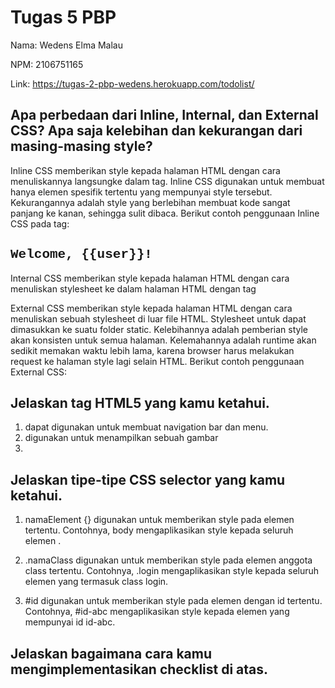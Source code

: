 # Tugas 5 PBP

Nama: Wedens Elma Malau

NPM: 2106751165

Link: https://tugas-2-pbp-wedens.herokuapp.com/todolist/

## Apa perbedaan dari Inline, Internal, dan External CSS? Apa saja kelebihan dan kekurangan dari masing-masing style?

Inline CSS memberikan style kepada halaman HTML dengan cara menuliskannya langsungke dalam tag. Inline CSS digunakan untuk membuat hanya elemen spesifik tertentu yang mempunyai style tersebut. Kekurangannya adalah style yang berlebihan membuat kode sangat panjang ke kanan, sehingga sulit dibaca. Berikut contoh penggunaan Inline CSS pada tag:

<h2 style="font-family:'Courier New', Courier, monospace">Welcome, {{user}}!</h2>

Internal CSS memberikan style kepada halaman HTML dengan cara menuliskan stylesheet ke dalam halaman HTML dengan tag <style>. Internal CSS digunakan untuk memberikan style pada satu halaman tersebut saja. Namun, penggunaan internal CSS yang sama di berbagai halaman membuat kode menjadi repetitif. Berikut contoh penggunaan Internal CSS:

<style>
    body {
      font-family: 'Courier New', Courier, monospace;
      background: rgb(2,0,36);
      background: radial-gradient(circle, rgb(255, 255, 255) 0%, rgb(218, 255, 204) 35%, rgb(173, 250, 255) 100%);
    }
</style>
  
External CSS memberikan style kepada halaman HTML dengan cara menuliskan sebuah stylesheet di luar file HTML. Stylesheet untuk dapat dimasukkan ke suatu folder static. Kelebihannya adalah pemberian style akan konsisten untuk semua halaman. Kelemahannya adalah runtime akan sedikit memakan waktu lebih lama, karena browser harus melakukan request ke halaman style lagi selain HTML. Berikut contoh penggunaan External CSS:

<link rel="stylesheet" href="{% static 'css/style.css' %}">
<link rel="stylesheet" href="https://www.w3schools.com/w3css/4/w3.css">

## Jelaskan tag HTML5 yang kamu ketahui.

1. <nav> dapat digunakan untuk membuat navigation bar dan menu.
2. <picture> digunakan untuk menampilkan sebuah gambar
3. <audio> digunakan untuk memberikan suara atau audio

## Jelaskan tipe-tipe CSS selector yang kamu ketahui.

1. namaElement {} digunakan untuk memberikan style pada elemen tertentu. Contohnya, body mengaplikasikan style kepada seluruh elemen <body>.
  
2. .namaClass digunakan untuk memberikan style pada elemen anggota class tertentu. Contohnya, .login mengaplikasikan style kepada seluruh elemen yang termasuk class login.

3. #id digunakan untuk memberikan style pada elemen dengan id tertentu. Contohnya, #id-abc mengaplikasikan style kepada elemen yang mempunyai id id-abc.

## Jelaskan bagaimana cara kamu mengimplementasikan checklist di atas.

